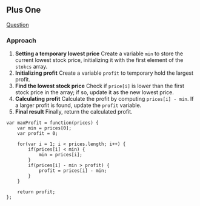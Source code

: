 ## Plus One

[Question](https://leetcode.com/problems/best-time-to-buy-and-sell-stock)

### Approach

1. **Setting a temporary lowest price**
   Create a variable `min` to store the current lowest stock price, initializing it with the first element of the `stokcs` array.
2. **Initializing profit**
   Create a variable `profit` to temporary hold the largest profit.
3. **Find the lowest stock price**
   Check if `price[i]` is lower than the first stock price in the array; if so, update it as the new lowest price.
4. **Calculating profit**
   Calculate the profit by computing `prices[i] - min`. If a larger profit is found, update the `profit` variable.
5. **Final result**
   Finally, return the calculated profit.

```
var maxProfit = function(prices) {
    var min = prices[0];
    var profit = 0;

    for(var i = 1; i < prices.length; i++) {
        if(prices[i] < min) {
            min = prices[i];
        }
        if(prices[i] - min > profit) {
            profit = prices[i] - min;
        }
    }

    return profit;
};
```
